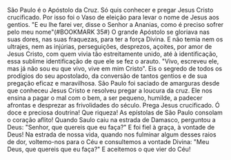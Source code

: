 São Paulo é o Apóstolo da Cruz. Só quis conhecer e pregar Jesus Cristo crucificado. Por isso foi o Vaso de eleição para levar o nome de Jesus aos gentios. "E eu lhe farei ver, disse o Senhor a Ananias, como é preciso sofrer pelo meu nome"(#BOOKMARK 35#) O grande Apóstolo se gloriava nas suas dores, nas suas fraquezas, para ter a força Divina. E não temia nem os ultrajes, nem as injúrias, perseguições, desprezos, açoites, por amor de Jesus Cristo, com quem vivia tão estreitamente unido, até à identificação, essa sublime identificação de que ele se fez o arauto. "Vivo, escreveu ele, mas já não sou eu que vivo, vive em mim Cristo". Eis o segredo de todos os prodígios do seu apostolado, da conversão de tantos gentios e de sua pregação eficaz e maravilhosa. São Paulo foi saciado de amarguras desde que conheceu Jesus Cristo e resolveu pregar a loucura da cruz. Ele nos ensina a pagar o mal com o bem, a ser pequeno, humilde, a padecer afrontas e desprezar as frivolidades do século. Prega Jesus crucificado. Ó doce e preciosa doutrina! Que riqueza! As epístolas de São Paulo consolam o coração aflito! Quando Saulo caiu na estrada de Damasco, perguntou a Deus: "Senhor, que quereis que eu faça?" E foi fiel à graça, à vontade de Deus! Na estrada de nossa vida, quando nos fulminar algum desses raios de dor, voltemo-nos para o Céu e consultemos a vontade Divina: "Meu Deus, que quereis que eu faça?" E aceitemos o que vier do Céu!